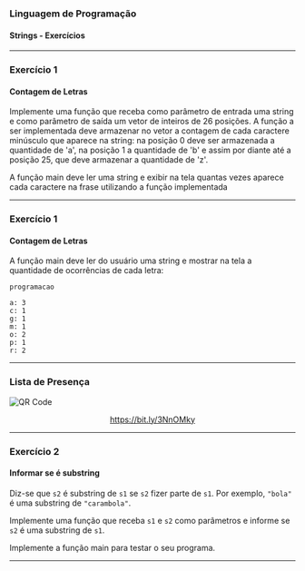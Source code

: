 ### Linguagem de Programação
#### Strings - Exercícios
---

### Exercício 1
#### Contagem de Letras

Implemente uma função que receba como parâmetro de entrada uma string
e como parâmetro de saída um vetor de inteiros de 26 posições.
A função a ser implementada deve armazenar no vetor a contagem de
cada caractere minúsculo que aparece na string: na posição 0 deve ser
armazenada a quantidade de 'a', na posição 1 a quantidade de 'b' e assim
por diante até a posição 25, que deve armazenar a quantidade de 'z'.

A função main deve ler uma string e exibir na tela quantas vezes aparece cada caractere na frase utilizando
a função implementada

---

### Exercício 1
#### Contagem de Letras

A função main deve ler do usuário uma string e mostrar na tela a
quantidade de ocorrências de cada letra:

```
programacao

a: 3
c: 1
g: 1
m: 1
o: 2
p: 1
r: 2
```

---

### Lista de Presença

<img src="https://chart.apis.google.com/chart?cht=qr&chs=300x300&chld=L%7C1&chl=https%3A%2F%2Fbit.ly%2F3NnOMky" alt="QR Code" border="0" />

<a href="https://bit.ly/3NnOMky"><p style="text-align:center;">https://bit.ly/3NnOMky</p></a>

---

### Exercício 2
#### Informar se é substring

Diz-se que `s2` é substring de `s1` se `s2` fizer parte de `s1`.
Por exemplo, `"bola"` é uma substring de `"carambola"`.

Implemente uma função que receba `s1` e `s2` como parâmetros e informe
se `s2` é uma substring de `s1`. 

Implemente a função main para testar o seu programa.

---